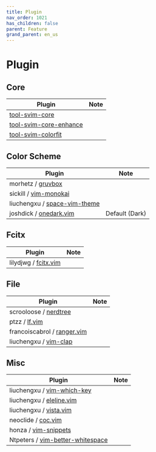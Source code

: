 ```yaml
---
title: Plugin
nav_order: 1021
has_children: false
parent: Feature
grand_parent: en_us
---
```



# Plugin


## Core

| Plugin | Note |
| --- | --- |
| [tool-svim-core](https://github.com/samwhelp/tool-svim-core) | |
| [tool-svim-core-enhance](https://github.com/samwhelp/tool-svim-core-enhance) | |
| [tool-svim-colorfit](https://github.com/samwhelp/tool-svim-colorfit) | |


## Color Scheme

| Plugin | Note |
| --- | --- |
| morhetz / [gruvbox](https://github.com/morhetz/gruvbox) | |
| sickill / [vim-monokai](https://github.com/sickill/vim-monokai) | |
| liuchengxu / [space-vim-theme](https://github.com/liuchengxu/space-vim-theme) | |
| joshdick / [onedark.vim](https://github.com/joshdick/onedark.vim) | Default (Dark) |


## Fcitx

| Plugin | Note |
| --- | --- |
| lilydjwg / [fcitx.vim](https://github.com/lilydjwg/fcitx.vim) | |


## File

| Plugin | Note |
| --- | --- |
| scrooloose / [nerdtree](https://github.com/scrooloose/nerdtree) | |
| ptzz / [lf.vim](https://github.com/ptzz/lf.vim) | |
| francoiscabrol / [ranger.vim](https://github.com/francoiscabrol/ranger.vim) | |
| liuchengxu / [vim-clap](https://github.com/liuchengxu/vim-clap) | |

## Misc

| Plugin | Note |
| --- | --- |
| liuchengxu / [vim-which-key](https://github.com/liuchengxu/vim-which-key) | |
| liuchengxu / [eleline.vim](https://github.com/liuchengxu/eleline.vim) | |
| liuchengxu / [vista.vim](https://github.com/liuchengxu/vista.vim) | |
| neoclide / [coc.vim](https://github.com/neoclide/coc.nvim) | |
| honza / [vim-snippets](https://github.com/honza/vim-snippets) | |
| Ntpeters / [vim-better-whitespace](https://github.com/Ntpeters/vim-better-whitespace) | |

